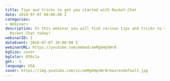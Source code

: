 ```yaml
---
title: Tips and tricks to get you started with Rocket.Chat
date: 2018-07-07 00:00:00 Z
categories:
- Webinars
description: In this webinar you will find various tips and tricks to start using
  Rocket.Chat today!
webinarID: 2
dateEvent: 2018-07-07 10:00:00 Z
webinarURL: https://youtube.com/embed/aeMgkHpSWr0
bgSize: cover
bgColor: 030c1a
gmt: -3
language: USA
cover: https://img.youtube.com/vi/aeMgkHpSWr0/maxresdefault.jpg
---
```


